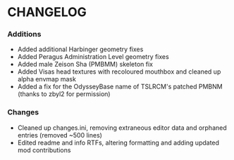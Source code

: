 # CHANGELOG
### Additions
* Added additional Harbinger geometry fixes
* Added Peragus Administration Level geometry fixes
* Added male Zeison Sha (PMBMM) skeleton fix
* Added Visas head textures with recoloured mouthbox and cleaned up alpha envmap mask
* Added a fix for the OdysseyBase name of TSLRCM's patched PMBNM (thanks to zbyl2 for permission)

### Changes
* Cleaned up changes.ini, removing extraneous editor data and orphaned entries (removed ~500 lines)
* Edited readme and info RTFs, altering formatting and adding updated mod contributions